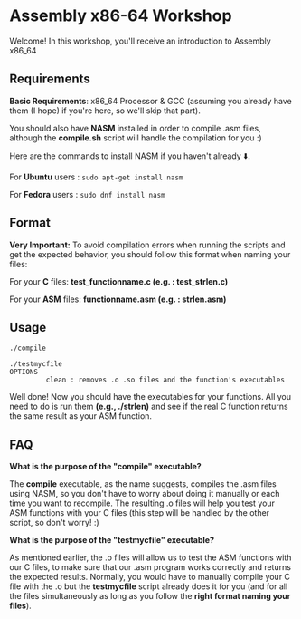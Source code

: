 # Assembly x86-64 Workshop

Welcome! In this workshop, you'll receive an introduction to Assembly x86_64

## Requirements

**Basic Requirements**: x86_64 Processor & GCC (assuming you already have them (I hope) if you're here, so we'll skip that part).

You should also have **NASM** installed in order to compile .asm files, although the **compile.sh** script will handle the compilation for you :) 


Here are the commands to install NASM if you haven't already ⬇️.

For **Ubuntu** users : ```sudo apt-get install nasm```

For **Fedora** users : ```sudo dnf install nasm```

## Format 
**Very Important:**
To avoid compilation errors when running the scripts and get the expected behavior, you should follow this format when naming your files:

For your **C** files: **test_functionname.c (e.g. : test_strlen.c)**

For your **ASM** files: **functionname.asm (e.g. : strlen.asm)** 

## Usage

```
./compile
```
```
./testmycfile
OPTIONS
         clean : removes .o .so files and the function's executables
```

Well done! Now you should have the executables for your functions. All you need to do is run them **(e.g., ./strlen)** and see if the real C function returns the same result as your ASM function.


## FAQ

**What is the purpose of the "compile" executable?**

The **compile** executable, as the name suggests, compiles the .asm files using NASM, so you don't have to worry about doing it manually or each time you want to recompile. The resulting .o files will help you test your ASM functions with your C files (this step will be handled by the other script, so don't worry! :)

**What is the purpose of the "testmycfile" executable?**

As mentioned earlier, the .o files will allow us to test the ASM functions with our C files, to make sure that our .asm program works correctly and returns the expected results. Normally, you would have to manually compile your C file with the .o but the **testmycfile** script already does it for you (and for all the files simultaneously as long as you follow the **right format naming your files**).
